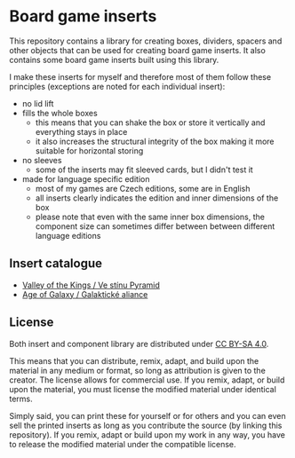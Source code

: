 # Board game inserts

This repository contains a library for creating boxes, dividers, spacers and other objects that can be used for creating board game inserts.
It also contains some board game inserts built using this library.

I make these inserts for myself and therefore most of them follow these principles (exceptions are noted for each individual insert):

- no lid lift
- fills the whole boxes
  - this means that you can shake the box or store it vertically and everything stays in place
  - it also increases the structural integrity of the box making it more suitable for horizontal storing
- no sleeves
  - some of the inserts may fit sleeved cards, but I didn't test it
- made for language specific edition
  - most of my games are Czech editions, some are in English
  - all inserts clearly indicates the edition and inner dimensions of the box
  - please note that even with the same inner box dimensions, the component size can sometimes differ between between different language editions

## Insert catalogue

- [Valley of the Kings / Ve stínu Pyramid](Valley%20of%20the%20Kings/README.md)
- [Age of Galaxy / Galaktické aliance](Age%20of%20Galaxy/README.md)

## License

Both insert and component library are distributed under [CC BY-SA 4.0](https://creativecommons.org/licenses/by-sa/4.0/).

This means that you can distribute, remix, adapt, and build upon the material in any medium or format, so long as attribution is given to the creator. The license allows for commercial use. If you remix, adapt, or build upon the material, you must license the modified material under identical terms.

Simply said, you can print these for yourself or for others and you can even sell the printed inserts as long as you contribute the source (by linking this repository). If you remix, adapt or build upon my work in any way, you have to release the modified material under the compatible license.
